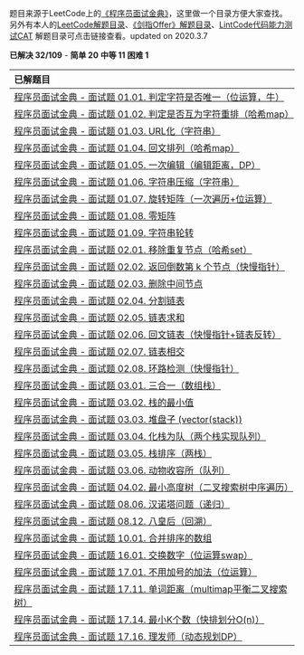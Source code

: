 题目来源于LeetCode上的[《程序员面试金典》](https://leetcode-cn.com/problemset/lcci/)，这里做一个目录方便大家查找。另外有本人的[LeetCode解题目录](https://michael.blog.csdn.net/article/details/100577842)、[《剑指Offer》解题目录](https://blog.csdn.net/qq_21201267/article/details/104271963)、[LintCode代码能力测试CAT](https://blog.csdn.net/qq_21201267/article/details/104603021) 解题目录可点击链接查看。updated on 2020.3.7



**已解决 32/109** - **简单 20** **中等 11** **困难 1**



| 已解题目                                                     |
| :----------------------------------------------------------- |
| [程序员面试金典 - 面试题 01.01. 判定字符是否唯一（位运算，牛）](https://blog.csdn.net/qq_21201267/article/details/104307262) |
| [程序员面试金典 - 面试题 01.02. 判定是否互为字符重排（哈希map）](https://blog.csdn.net/qq_21201267/article/details/104493888) |
| [程序员面试金典 - 面试题 01.03. URL化（字符串）](https://blog.csdn.net/qq_21201267/article/details/104494124) |
| [程序员面试金典 - 面试题 01.04. 回文排列（哈希map）](https://michael.blog.csdn.net/article/details/104495260) |
| [程序员面试金典 - 面试题 01.05. 一次编辑（编辑距离，DP）](https://michael.blog.csdn.net/article/details/104312787) |
| [程序员面试金典 - 面试题 01.06. 字符串压缩（字符串）](https://michael.blog.csdn.net/article/details/104512427) |
| [程序员面试金典 - 面试题 01.07. 旋转矩阵（一次遍历+位运算）](https://blog.csdn.net/qq_21201267/article/details/104516295) |
| [程序员面试金典 - 面试题 01.08. 零矩阵](https://blog.csdn.net/qq_21201267/article/details/104518002) |
| [程序员面试金典 - 面试题 01.09. 字符串轮转](https://michael.blog.csdn.net/article/details/104532880) |
| [程序员面试金典 - 面试题 02.01. 移除重复节点（哈希set）](https://michael.blog.csdn.net/article/details/104533625) |
| [程序员面试金典 - 面试题 02.02. 返回倒数第 k 个节点（快慢指针）](https://michael.blog.csdn.net/article/details/104318179) |
| [程序员面试金典 - 面试题 02.03. 删除中间节点](https://michael.blog.csdn.net/article/details/104599837) |
| [程序员面试金典 - 面试题 02.04. 分割链表](https://michael.blog.csdn.net/article/details/104628519) |
| [程序员面试金典 - 面试题 02.05. 链表求和](https://blog.csdn.net/qq_21201267/article/details/104626273) |
| [程序员面试金典 - 面试题 02.06. 回文链表（快慢指针+链表反转）](https://blog.csdn.net/qq_21201267/article/details/104609526) |
| [程序员面试金典 - 面试题 02.07. 链表相交](https://michael.blog.csdn.net/article/details/100168364) |
| [程序员面试金典 - 面试题 02.08. 环路检测（快慢指针）](https://michael.blog.csdn.net/article/details/104610303) |
| [程序员面试金典 - 面试题 03.01. 三合一（数组栈）](https://michael.blog.csdn.net/article/details/104941804) |
| [程序员面试金典 - 面试题 03.02. 栈的最小值](https://blog.csdn.net/qq_21201267/article/details/100188954) |
| [程序员面试金典 - 面试题 03.03. 堆盘子 (vector(stack))](https://michael.blog.csdn.net/article/details/104966870) |
| [程序员面试金典 - 面试题 03.04. 化栈为队（两个栈实现队列）](https://blog.csdn.net/qq_21201267/article/details/100800928) |
| [程序员面试金典 - 面试题 03.05. 栈排序（两栈）](https://michael.blog.csdn.net/article/details/104973696) |
| [程序员面试金典 - 面试题 03.06. 动物收容所（队列）](https://michael.blog.csdn.net/article/details/104975334) |
| [程序员面试金典 - 面试题 04.02. 最小高度树（二叉搜索树中序遍历）](https://blog.csdn.net/qq_21201267/article/details/104669599) |
| [程序员面试金典 - 面试题 08.06. 汉诺塔问题（递归）](https://michael.blog.csdn.net/article/details/89074972) |
| [程序员面试金典 - 面试题 08.12. 八皇后（回溯）](https://michael.blog.csdn.net/article/details/104921660) |
| [程序员面试金典 - 面试题 10.01. 合并排序的数组](https://michael.blog.csdn.net/article/details/104625513) |
| [程序员面试金典 - 面试题 16.01. 交换数字（位运算swap）](https://blog.csdn.net/qq_21201267/article/details/104668795) |
| [程序员面试金典 - 面试题 17.01. 不用加号的加法（位运算）](https://michael.blog.csdn.net/article/details/104303944) |
| [程序员面试金典 - 面试题 17.11. 单词距离（multimap平衡二叉搜索树）](https://blog.csdn.net/qq_21201267/article/details/104315448) |
| [程序员面试金典 - 面试题 17.14. 最小K个数（快排划分O(n)）](https://blog.csdn.net/qq_21201267/article/details/104647568) |
| [程序员面试金典 - 面试题 17.16. 理发师（动态规划DP）](https://michael.blog.csdn.net/article/details/104650778) |

